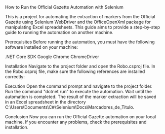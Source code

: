 How to Run the Official Gazette Automation with Selenium

This is a project for automating the extraction of markers from the Official Gazette using Selenium WebDriver and the OfficeOpenXml package for manipulating Excel spreadsheets. This guide aims to provide a step-by-step guide to running the automation on another machine.

Prerequisites
Before running the automation, you must have the following software installed on your machine:

.NET Core SDK
Google Chrome
ChromeDriver

Installation
Navigate to the project folder and open the Robo.csproj file. In the Robo.csproj file, make sure the following references are installed correctly:

<PackageReference Include="Selenium.WebDriver" Version="3.141.0" />
<PackageReference Include="Selenium.WebDriver.ChromeDriver" Version="95.0.4638.54" />
<PackageReference Include="EPPlus" Version="5.6.4" />
<PackageReference Include="Syncfusion.Pdf.NET" Version="19.3.0.57" />
Execution
Open the command prompt and navigate to the project folder. Run the command "dotnet run" to execute the automation. Wait until the automation is completed. The result of the marker extraction will be saved in an Excel spreadsheet in the directory C:\Users<your user>\Documents\C#\Selenium\Docs\Marcadores_de_Titulo.

Conclusion
Now you can run the Official Gazette automation on your local machine. If you encounter any problems, check the prerequisites and installation.